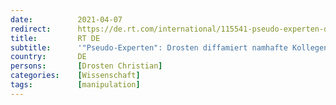```yaml
---
date:          2021-04-07
redirect:      https://de.rt.com/international/115541-pseudo-experten-drosten-diffamiert-namhafte/
title:         RT DE
subtitle:      '"Pseudo-Experten": Drosten diffamiert namhafte Kollegen von Harvard, Oxford und Stanford'
country:       DE
persons:       [Drosten Christian]
categories:    [Wissenschaft]
tags:          [manipulation]
---
```

